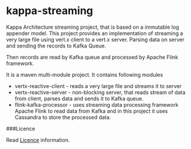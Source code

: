 # kappa-streaming

Kappa Architecture streaming project, that is based on a immutable log appender model. This project provides an implementation of streaming a very large file using vert.x client to a vert.x server. Parsing data on server and sending the records to Kafka Queue.

Then records are read by Kafka queue and processed by Apache Flink framework.

It is a maven multi-module project. It contains following modules

*  vertx-reactive-client - reads a very large file and streams it to server
*  vertx-reactive-server - non-blocking server, that reads stream of data from client, parses data and sends it to Kafka queue.
*  flink-kafka-processor - uses streaming data processing framework Apache Flink to read data from Kafka and in this project it uses Cassandra to store the processed data.

###Licence

Read [Licence](https://github.com/tuhingupta/kappa-streaming/blob/master/license.md) information.
